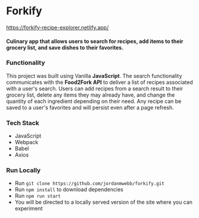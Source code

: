 Forkify
======

https://forkify-recipe-explorer.netlify.app/

#### Culinary app that allows users to search for recipes, add items to their grocery list, and save dishes to their favorites.

### Functionality
This project was built using Vanilla **JavaScript**. The search functionality communicates with the **Food2Fork API** to deliver a list of recipes associated with a user's search. Users can add recipes from a search result to their grocery list, delete any items they may already have, and change the quantity of each ingredient depending on their need. Any recipe can be saved to a user's favorites and will persist even after a page refresh.

### Tech Stack
* JavaScript
* Webpack
* Babel
* Axios

### Run Locally
* Run `git clone https://github.com/jordanmwebb/forkify.git`
* Run `npm install` to download dependencies
* Run `npm run start`
* You will be directed to a locally served version of the site where you can experiment